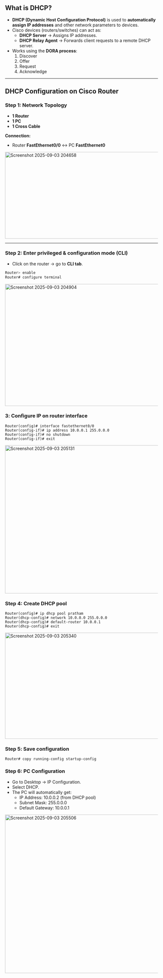 
## What is DHCP?
- **DHCP (Dynamic Host Configuration Protocol)** is used to **automatically assign IP addresses** and other network parameters to devices.
- Cisco devices (routers/switches) can act as:
  - **DHCP Server** → Assigns IP addresses.
  - **DHCP Relay Agent** → Forwards client requests to a remote DHCP server.
- Works using the **DORA process**:
  1. Discover  
  2. Offer  
  3. Request  
  4. Acknowledge  

---

## DHCP Configuration on Cisco Router

### Step 1: Network Topology
- **1 Router**
- **1 PC**
- **1 Cross Cable**

**Connection:**
- Router **FastEthernet0/0** ↔ PC **FastEthernet0**
<img width="548" height="285" alt="Screenshot 2025-09-03 204658" src="https://github.com/user-attachments/assets/e9fb495b-7c7d-4e59-bebb-e1c9eb0bc047" />

---

### Step 2: Enter privileged & configuration mode (CLI)
- Click on the router → go to **CLI tab**.
```bash
Router> enable
Router# configure terminal
```
<img width="506" height="401" alt="Screenshot 2025-09-03 204904" src="https://github.com/user-attachments/assets/e29da761-fb66-42c1-8537-9a3bae35584b" />

### 3️: Configure IP on router interface
```
Router(config)# interface fastethernet0/0
Router(config-if)# ip address 10.0.0.1 255.0.0.0
Router(config-if)# no shutdown
Router(config-if)# exit
```
<img width="508" height="487" alt="Screenshot 2025-09-03 205131" src="https://github.com/user-attachments/assets/87894316-22da-4a7d-a4ff-ae6ad10380a7" />

### Step 4: Create DHCP pool
```
Router(config)# ip dhcp pool pratham
Router(dhcp-config)# network 10.0.0.0 255.0.0.0
Router(dhcp-config)# default-router 10.0.0.1
Router(dhcp-config)# exit
```
<img width="551" height="349" alt="Screenshot 2025-09-03 205340" src="https://github.com/user-attachments/assets/ae496adf-ef47-4a57-a0b2-4dd4570acbf5" />

### Step 5️: Save configuration
```
Router# copy running-config startup-config
```
### Step 6: PC Configuration
- Go to Desktop → IP Configuration.
- Select DHCP.
- The PC will automatically get:
    - IP Address: 10.0.0.2 (from DHCP pool)
    - Subnet Mask: 255.0.0.0
    - Default Gateway: 10.0.0.1
<img width="536" height="521" alt="Screenshot 2025-09-03 205506" src="https://github.com/user-attachments/assets/8bf739fd-9e75-4eca-a0d3-d62205025e7a" />

